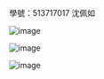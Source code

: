 學號：513717017 沈佩如

![image](https://github.com/user-attachments/assets/d6d2e271-dc0f-4356-b894-59452a1a5f69)


![image](https://github.com/user-attachments/assets/02c3fe04-a693-4669-bc12-0155c3f2f462)

![image](https://github.com/user-attachments/assets/901e113b-4835-48d0-937a-b7f86e503c18)
